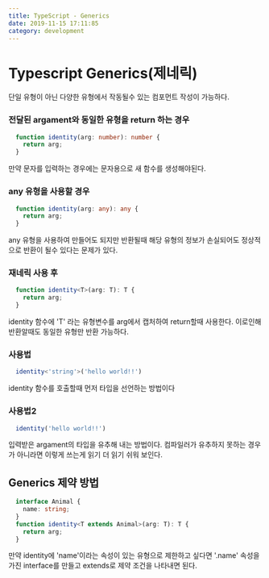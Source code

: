 ```yaml
---
title: TypeScript - Generics
date: 2019-11-15 17:11:85
category: development
---
```


# Typescript Generics(제네릭)
단일 유형이 아닌 다양한 유형에서 작동될수 있는 컴포먼트 작성이 가능하다.

### 전달된 argament와 동일한 유형을 return 하는 경우
```typescript
  function identity(arg: number): number {
    return arg;
  }
```
만약 문자를 입력하는 경우에는 문자용으로 새 함수를 생성해야된다.

### any 유형을 사용할 경우
```typescript
  function identity(arg: any): any {
    return arg;
  }
```
any 유형을 사용하여 만들어도 되지만 반환될때 해당 유형의 정보가 손실되어도 정상적으로 반환이 될수 있다는 문제가 있다.

### 재네릭 사용 후
```typescript
  function identity<T>(arg: T): T {
    return arg;
  }
```
identity 함수에 'T' 라는 유형변수를 arg에서 캡처하여 return할때 사용한다. 이로인해 반환알때도 동일한 유형만 반환 가능하다.

### 사용법
```typescript
  identity<'string'>('hello world!!')
```
identity 함수를 호출할때 먼저 타입을 선언하는 방법이다

### 사용법2
```typescript
  identity('hello world!!')
```
입력받은 argament의 타입을 유추해 내는 방법이다. 컴파일러가 유추하지 못하는 경우가 아니라면 이렇게 쓰는게 읽기 더 읽기 쉬워 보인다.

## Generics 제약 방법
```typescript
  interface Animal {
    name: string;
  }
  function identity<T extends Animal>(arg: T): T {
    return arg;
  }
```
만약 identity에 'name'이라는 속성이 있는 유형으로 제한하고 싶다면 '.name' 속성을 가진 interface를 만들고 extends로 제약 조건을 나타내면 된다.